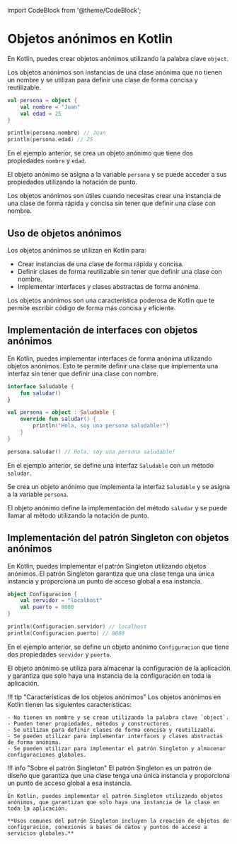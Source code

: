 import CodeBlock from '@theme/CodeBlock';

# Objetos anónimos en Kotlin

En Kotlin, puedes crear objetos anónimos utilizando la palabra clave `object`. 

Los objetos anónimos son instancias de una clase anónima que no tienen un nombre y se utilizan para definir una clase de forma concisa y reutilizable.

```kotlin
val persona = object {
    val nombre = "Juan"
    val edad = 25
}

println(persona.nombre) // Juan
println(persona.edad) // 25
```

En el ejemplo anterior, se crea un objeto anónimo que tiene dos propiedades `nombre` y `edad`. 

El objeto anónimo se asigna a la variable `persona` y se puede acceder a sus propiedades utilizando la notación de punto.

Los objetos anónimos son útiles cuando necesitas crear una instancia de una clase de forma rápida y concisa sin tener que definir una clase con nombre.

## Uso de objetos anónimos

Los objetos anónimos se utilizan en Kotlin para:

- Crear instancias de una clase de forma rápida y concisa.
- Definir clases de forma reutilizable sin tener que definir una clase con nombre.
- Implementar interfaces y clases abstractas de forma anónima.

Los objetos anónimos son una característica poderosa de Kotlin que te permite escribir código de forma más concisa y eficiente.

## Implementación de interfaces con objetos anónimos

En Kotlin, puedes implementar interfaces de forma anónima utilizando objetos anónimos. Esto te permite definir una clase que implementa una interfaz sin tener que definir una clase con nombre.

```kotlin
interface Saludable {
    fun saludar()
}

val persona = object : Saludable {
    override fun saludar() {
        println("Hola, soy una persona saludable!")
    }
}

persona.saludar() // Hola, soy una persona saludable!
```

En el ejemplo anterior, se define una interfaz `Saludable` con un método `saludar`.

Se crea un objeto anónimo que implementa la interfaz `Saludable` y se asigna a la variable `persona`.

El objeto anónimo define la implementación del método `saludar` y se puede llamar al método utilizando la notación de punto.

## Implementación del patrón Singleton con objetos anónimos

En Kotlin, puedes implementar el patrón Singleton utilizando objetos anónimos. El patrón Singleton garantiza que una clase tenga una única instancia y proporciona un punto de acceso global a esa instancia.

```kotlin
object Configuracion {
    val servidor = "localhost"
    val puerto = 8080
}

println(Configuracion.servidor) // localhost
println(Configuracion.puerto) // 8080
```

En el ejemplo anterior, se define un objeto anónimo `Configuracion` que tiene dos propiedades `servidor` y `puerto`.

El objeto anónimo se utiliza para almacenar la configuración de la aplicación y garantiza que solo haya una instancia de la configuración en toda la aplicación.

!!! tip "Características de los objetos anónimos"
    Los objetos anónimos en Kotlin tienen las siguientes características:

    - No tienen un nombre y se crean utilizando la palabra clave `object`.
    - Pueden tener propiedades, métodos y constructores.
    - Se utilizan para definir clases de forma concisa y reutilizable.
    - Se pueden utilizar para implementar interfaces y clases abstractas de forma anónima.
    - Se pueden utilizar para implementar el patrón Singleton y almacenar configuraciones globales.

!!! info "Sobre el patrón Singleton"
    El patrón Singleton es un patrón de diseño que garantiza que una clase tenga una única instancia y proporciona un punto de acceso global a esa instancia.

    En Kotlin, puedes implementar el patrón Singleton utilizando objetos anónimos, que garantizan que solo haya una instancia de la clase en toda la aplicación.

    **Usos comunes del patrón Singleton incluyen la creación de objetos de configuración, conexiones a bases de datos y puntos de acceso a servicios globales.**


